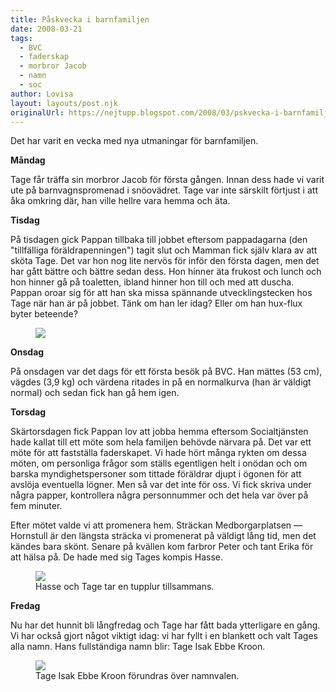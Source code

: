 ```yaml
---
title: Påskvecka i barnfamiljen
date: 2008-03-21
tags: 
  - BVC
  - faderskap
  - morbror Jacob
  - namn
  - soc	
author: Lovisa
layout: layouts/post.njk
originalUrl: https://nejtupp.blogspot.com/2008/03/pskvecka-i-barnfamiljen.html
---
```


Det har varit en vecka med nya utmaningar för barnfamiljen.

**Måndag**

Tage får träffa sin morbror Jacob för första gången. Innan dess hade vi varit ute på barnvagnspromenad i snöovädret. Tage var inte särskilt förtjust i att åka omkring där, han ville hellre vara hemma och äta.

**Tisdag**

På tisdagen gick Pappan tillbaka till jobbet eftersom pappadagarna (den "tillfälliga föräldrapenningen") tagit slut och Mamman fick själv klara av att sköta Tage. Det var hon nog lite nervös för inför den första dagen, men det har gått bättre och bättre sedan dess. Hon hinner äta frukost och lunch och hon hinner gå på toaletten, ibland hinner hon till och med att duscha. Pappan oroar sig för att han ska missa spännande utvecklingstecken hos Tage när han är på jobbet. Tänk om han ler idag? Eller om han hux-flux byter beteende?

<figure>
  <img src="../../../img/2008/03/Tage_axel.jpg">
</figure>

**Onsdag**

På onsdagen var det dags för ett första besök på BVC. Han mättes (53 cm), vägdes (3,9 kg) och värdena ritades in på en normalkurva (han är väldigt normal) och sedan fick han gå hem igen.

**Torsdag**

Skärtorsdagen fick Pappan lov att jobba hemma eftersom Socialtjänsten hade kallat till ett möte som hela familjen behövde närvara på. Det var ett möte för att fastställa faderskapet. Vi hade hört många rykten om dessa möten, om personliga frågor som ställs egentligen helt i onödan och om barska myndighetspersoner som tittade föräldrar djupt i ögonen för att avslöja eventuella lögner. Men så var det inte för oss. Vi fick skriva under några papper, kontrollera några personnummer och det hela var över på fem minuter.

Efter mötet valde vi att promenera hem. Sträckan Medborgarplatsen — Hornstull är den längsta sträcka vi promenerat på väldigt lång tid, men det kändes bara skönt. Senare på kvällen kom farbror Peter och tant Erika för att hälsa på. De hade med sig Tages kompis Hasse.

<figure>
	<img src="../../../img/2008/03/_MG_0774_1024pix.jpg">
	<figcaption>Hasse och Tage tar en tupplur tillsammans.</figcaption>
</figure>

**Fredag**

Nu har det hunnit bli långfredag och Tage har fått bada ytterligare en gång. Vi har också gjort något viktigt idag: vi har fyllt i en blankett och valt Tages alla namn. Hans fullständiga namn blir: Tage Isak Ebbe Kroon.

<figure>
	<img src="../../../img/2008/03/Tage_charmar.jpg">
	<figcaption>Tage Isak Ebbe Kroon förundras över namnvalen.</figcaption>
</figure>